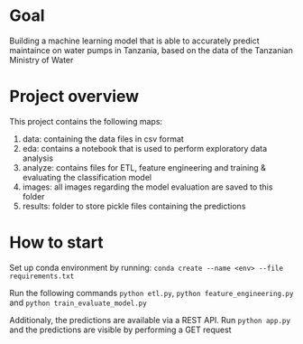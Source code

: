 # Goal
Building a machine learning model that is able to accurately predict maintaince on water pumps in Tanzania, based on the data of the Tanzanian Ministry of Water

# Project overview
This project contains the following maps:
1. data: containing the data files in csv format
2. eda: contains a notebook that is used to perform exploratory data analysis
3. analyze: contains files for ETL, feature engineering and training & evaluating the classification model
4. images: all images regarding the model evaluation are saved to this folder
5. results: folder to store pickle files containing the predictions

# How to start
Set up conda environment by running: 
`conda create --name <env> --file requirements.txt`

Run the following commands
`python etl.py`,
`python feature_engineering.py` and
`python train_evaluate_model.py`

Additionaly, the predictions are available via a REST API. Run
`python app.py`
and the predictions are visible by performing a GET request
